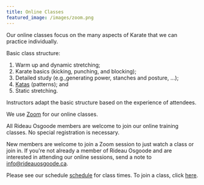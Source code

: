 ```yaml
---
title: Online Classes
featured_image: /images/zoom.png
---
```


Our online classes focus on the many aspects of Karate that we can practice individually. 

Basic class structure:

1. Warm up and dynamic stretching;
2. Karate basics (kicking, punching, and blocking);
3. Detailed study (e.g.,generating power, stanches and posture, ...);
4. [Katas](/karate#katas) (patterns); and
5. Static stretching.

Instructors adapt the basic structure based on the experience of attendees.
 
We use <a href="https://zoom.us" target="_blank">Zoom</a> for our online classes. 

All Rideau Osgoode members are welcome to join our online training classes. No special registration is necessary.

New members are welcome to join a Zoom session to just watch a class or join in. If you're not already a member of Rideau Osgoode and are interested in attending our online sessions, send a note to [info@rideauosgoode.ca](mailto:info@rideauosgoode.ca).

Please see our schedule [schedule](/schedule) for class times. To join a class, click <a href="/zoom" target="_blank">here</a>.